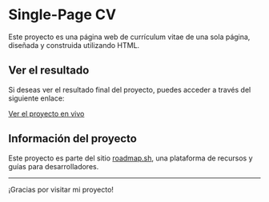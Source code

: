 # Single-Page CV

Este proyecto es una página web de currículum vitae de una sola página, diseñada y construida utilizando HTML.
## Ver el resultado

Si deseas ver el resultado final del proyecto, puedes acceder a través del siguiente enlace:

[Ver el proyecto en vivo](https://manuelrincon84.github.io/Single-Page-CV/)

## Información del proyecto

Este proyecto es parte del sitio [roadmap.sh](https://roadmap.sh/projects/single-page-cv), una plataforma de recursos y guías para desarrolladores.

---
¡Gracias por visitar mi proyecto!
